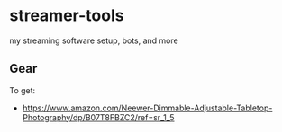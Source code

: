 # streamer-tools
my streaming software setup, bots, and more

## Gear

To get:

- https://www.amazon.com/Neewer-Dimmable-Adjustable-Tabletop-Photography/dp/B07T8FBZC2/ref=sr_1_5
